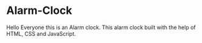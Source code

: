 # Alarm-Clock
Hello Everyone this is an Alarm clock.
This alarm clock built with the help of HTML, CSS and JavaScript.

